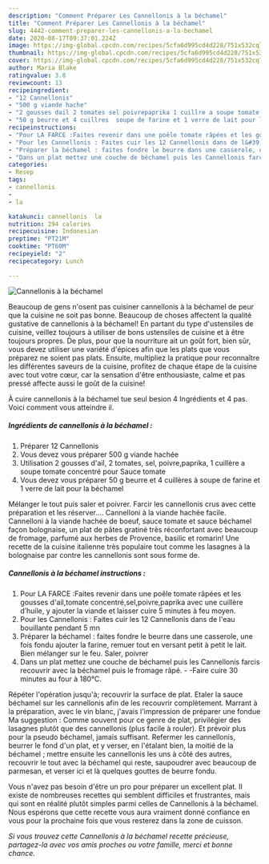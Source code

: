 ```yaml
---
description: "Comment Préparer Les Cannellonis à la béchamel"
title: "Comment Préparer Les Cannellonis à la béchamel"
slug: 4442-comment-preparer-les-cannellonis-a-la-bechamel
date: 2020-08-17T09:37:01.224Z
image: https://img-global.cpcdn.com/recipes/5cfa6d995cd4d228/751x532cq70/cannellonis-a-la-bechamel-photo-principale-de-la-recette.jpg
thumbnail: https://img-global.cpcdn.com/recipes/5cfa6d995cd4d228/751x532cq70/cannellonis-a-la-bechamel-photo-principale-de-la-recette.jpg
cover: https://img-global.cpcdn.com/recipes/5cfa6d995cd4d228/751x532cq70/cannellonis-a-la-bechamel-photo-principale-de-la-recette.jpg
author: Maria Blake
ratingvalue: 3.8
reviewcount: 13
recipeingredient:
- "12 Cannellonis"
- "500 g viande hache"
- "2 gousses dail 2 tomates sel poivrepaprika 1 cuillre a soupe tomate concentr pour Sauce tomate"
- "50 g beurre et 4 cuillres  soupe de farine et 1 verre de lait pour la bchamel"
recipeinstructions:
- "Pour LA FARCE :Faites revenir dans une poêle tomate râpées et les gousses d&#39;ail,tomate concentré,sel,poivre,paprika avec une cuillère d’huile, y ajouter la viande et laisser cuire 5 minutes à feu moyen."
- "Pour les Cannellonis : Faites cuir les 12 Cannellonis dans de l&#39;eau bouillante pendant 5 mn"
- "Préparer la béchamel : faites fondre le beurre dans une casserole, une fois fondu ajouter la farine, remuer tout en versant petit à petit le lait. Bien mélanger sur le feu. Saler, poivrer"
- "Dans un plat mettez une couche de béchamel puis les Cannellonis farcis recouvrir avec la béchamel puis le fromage râpé. -Faire cuire 30 minutes au four à 180°C."
categories:
- Resep
tags:
- cannellonis
- 
- la

katakunci: cannellonis  la 
nutrition: 294 calories
recipecuisine: Indonesian
preptime: "PT21M"
cooktime: "PT60M"
recipeyield: "2"
recipecategory: Lunch

---
```



![Cannellonis à la béchamel](https://img-global.cpcdn.com/recipes/5cfa6d995cd4d228/751x532cq70/cannellonis-a-la-bechamel-photo-principale-de-la-recette.jpg)

Beaucoup de gens n'osent pas cuisiner cannellonis à la béchamel de peur que la cuisine ne soit pas bonne. Beaucoup de choses affectent la qualité gustative de cannellonis à la béchamel! En partant du type d'ustensiles de cuisine, veillez toujours à utiliser de bons ustensiles de cuisine et à être toujours propres. De plus, pour que la nourriture ait un goût fort, bien sûr, vous devez utiliser une variété d'épices afin que les plats que vous préparez ne soient pas plats. Ensuite, multipliez la pratique pour reconnaître les différentes saveurs de la cuisine, profitez de chaque étape de la cuisine avec tout votre cœur, car la sensation d'être enthousiaste, calme et pas pressé affecte aussi le goût de la cuisine!

<!--inarticleads1-->

À cuire cannellonis à la béchamel tue seul besion 4 Ingrédients et 4 pas. Voici comment vous atteindre il.

##### Ingrédients de cannellonis à la béchamel :

1. Préparer 12 Cannellonis
1. Vous devez vous préparer 500 g viande hachée
1. Utilisation 2 gousses d&#39;ail, 2 tomates, sel, poivre,paprika, 1 cuillère a soupe tomate concentré pour Sauce tomate
1. Vous devez vous préparer 50 g beurre et 4 cuillères à soupe de farine et 1 verre de lait pour la béchamel


Mélanger le tout puis saler et poivrer. Farcir les cannellonis crus avec cette préparation et les réserver.… Cannelloni à la viande hachée facile. Cannelloni à la viande hachée de boeuf, sauce tomate et sauce béchamel façon bolognaise, un plat de pâtes gratiné très réconfortant avec beaucoup de fromage, parfumé aux herbes de Provence, basilic et romarin! Une recette de la cuisine italienne très populaire tout comme les lasagnes à la bolognaise par contre les cannellonis sont sous forme de. 

<!--inarticleads2-->

##### Cannellonis à la béchamel instructions :

1. Pour LA FARCE :Faites revenir dans une poêle tomate râpées et les gousses d&#39;ail,tomate concentré,sel,poivre,paprika avec une cuillère d’huile, y ajouter la viande et laisser cuire 5 minutes à feu moyen.
1. Pour les Cannellonis : Faites cuir les 12 Cannellonis dans de l&#39;eau bouillante pendant 5 mn
1. Préparer la béchamel : faites fondre le beurre dans une casserole, une fois fondu ajouter la farine, remuer tout en versant petit à petit le lait. Bien mélanger sur le feu. Saler, poivrer
1. Dans un plat mettez une couche de béchamel puis les Cannellonis farcis recouvrir avec la béchamel puis le fromage râpé. - -Faire cuire 30 minutes au four à 180°C.


Répéter l&#39;opération jusqu&#39;à; recouvrir la surface de plat. Etaler la sauce béchamel sur les cannellonis afin de les recouvrir complètement. Marrant à la préparation, avec le vin blanc, j&#39;avais l&#39;impression de préparer une fondue Ma suggestion : Comme souvent pour ce genre de plat, privilégier des lasagnes plutôt que des cannellonis (plus facile à rouler). Et prévoir plus pour la pseudo béchamel, jamais suffisant. Refermer les cannellonis, beurrer le fond d&#39;un plat, et y verser, en l&#39;étalant bien, la moitié de la béchamel ; mettre ensuite les cannellonis les uns à côté des autres, recouvrir le tout avec la béchamel qui reste, saupoudrer avec beaucoup de parmesan, et verser ici et là quelques gouttes de beurre fondu. 

<!--inarticleads1-->

<p>
Vous n'avez pas besoin d'être un pro pour préparer un excellent plat. Il existe de nombreuses recettes qui semblent difficiles et frustrantes, mais qui sont en réalité plutôt simples parmi celles de Cannellonis à la béchamel. Nous espérons que cette recette vous aura vraiment donné confiance en vous pour la prochaine fois que vous resterez dans la zone de cuisson.
</p>

<p>
<i>Si vous trouvez cette Cannellonis à la béchamel recette précieuse, partagez-la avec vos amis proches ou votre famille, merci et bonne chance.</i>
</p>
